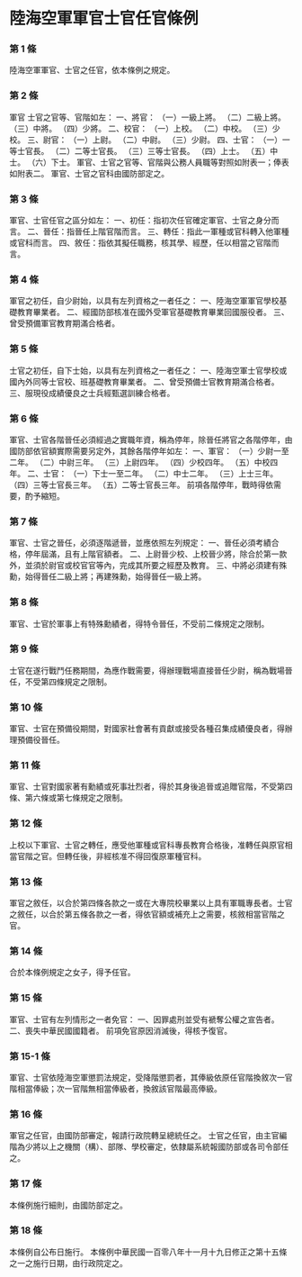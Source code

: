 # 陸海空軍軍官士官任官條例

### 第 1 條

陸海空軍軍官、士官之任官，依本條例之規定。

### 第 2 條

軍官  士官之官等、官階如左：
一、將官：
（一）一級上將。
（二）二級上將。
（三）中將。
（四）少將。
二、校官：
（一）上校。
（二）中校。
（三）少校。
三、尉官：
（一）上尉。
（二）中尉。
（三）少尉。
四、士官：
（一）一等士官長。
（二）二等士官長。
（三）三等士官長。
（四）上士。
（五）中士。
（六）下士。
軍官、士官之官等、官階與公務人員職等對照如附表一；俸表如附表二。
軍官、士官之官科由國防部定之。

### 第 3 條

軍官、士官任官之區分如左：
一、初任：指初次任官確定軍官、士官之身分而言。
二、晉任：指晉任上階官階而言。
三、轉任：指此一軍種或官科轉入他軍種或官科而言。
四、敘任：指依其擬任職務，核其學、經歷，任以相當之官階而言。

### 第 4 條

軍官之初任，自少尉始，以具有左列資格之一者任之：
一、陸海空軍軍官學校基礎教育畢業者。
二、經國防部核准在國外受軍官基礎教育畢業回國服役者。
三、曾受預備軍官教育期滿合格者。

### 第 5 條

士官之初任，自下士始，以具有左列資格之一者任之：
一、陸海空軍士官學校或國內外同等士官校、班基礎教育畢業者。
二、曾受預備士官教育期滿合格者。
三、服現役成績優良之士兵經甄選訓練合格者。

### 第 6 條

軍官、士官各階晉任必須經過之實職年資，稱為停年，除晉任將官之各階停年，由國防部依官額實際需要另定外，其餘各階停年如左：
一、軍官：
（一）少尉一至二年。
（二）中尉三年。
（三）上尉四年。
（四）少校四年。
（五）中校四年。
二、士官：
（一）下士一至二年。
（二）中士二年。
（三）上士三年。
（四）三等士官長三年。
（五）二等士官長三年。
前項各階停年，戰時得依需要，酌予縮短。

### 第 7 條

軍官、士官之晉任，必須逐階遞晉，並應依照左列規定：
一、晉任必須考績合格，停年屆滿，且有上階官額者。
二、上尉晉少校、上校晉少將，除合於第一款外，並須於尉官或校官官等內，完成其所要之經歷及教育。
三、中將必須建有殊勳，始得晉任二級上將；再建殊勳，始得晉任一級上將。

### 第 8 條

軍官、士官於軍事上有特殊勳績者，得特令晉任，不受前二條規定之限制。

### 第 9 條

士官在遂行戰鬥任務期間，為應作戰需要，得辦理戰場直接晉任少尉，稱為戰場晉任，不受第四條規定之限制。

### 第 10 條

軍官、士官在預備役期間，對國家社會著有貢獻或接受各種召集成績優良者，得辦理預備役晉任。

### 第 11 條

軍官、士官對國家著有勳績或死事壯烈者，得於其身後追晉或追贈官階，不受第四條、第六條或第七條規定之限制。

### 第 12 條

上校以下軍官、士官之轉任，應受他軍種或官科專長教育合格後，准轉任與原官相當官階之官。但轉任後，非經核准不得回復原軍種官科。

### 第 13 條

軍官之敘任，以合於第四條各款之一或在大專院校畢業以上具有軍職專長者。士官之敘任，以合於第五條各款之一者，得依官額或補充上之需要，核敘相當官階之官。

### 第 14 條

合於本條例規定之女子，得予任官。

### 第 15 條

軍官、士官有左列情形之一者免官：
一、因罪處刑並受有褫奪公權之宣告者。
二、喪失中華民國國籍者。
前項免官原因消滅後，得核予復官。

### 第 15-1 條

軍官、士官依陸海空軍懲罰法規定，受降階懲罰者，其俸級依原任官階換敘次一官階相當俸級；次一官階無相當俸級者，換敘該官階最高俸級。

### 第 16 條

軍官之任官，由國防部審定，報請行政院轉呈總統任之。
士官之任官，由主官編階為少將以上之機關（構）、部隊、學校審定，依隸屬系統報國防部或各司令部任之。

### 第 17 條

本條例施行細則，由國防部定之。

### 第 18 條

本條例自公布日施行。
本條例中華民國一百零八年十一月十九日修正之第十五條之一之施行日期，由行政院定之。
